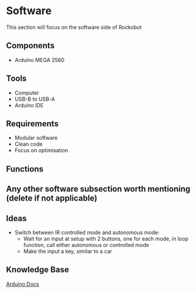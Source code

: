 # Software
This section will focus on the software side of Rockobot

## Components
- Arduino MEGA 2560

## Tools
- Computer
- USB-B to USB-A
- Arduino IDE

## Requirements
- Modular software
- Clean code
- Focus on optimisation

## Functions

## Any other software subsection worth mentioning (delete if not applicable)

## Ideas
- Switch between IR controlled mode and autonomous mode:
    - Wait for an input at setup with 2 buttons, one for each mode, in loop function, call either autonomous or controlled mode
    - Make the input a key, similar to a car

## Knowledge Base
[Arduino Docs](https://docs.arduino.cc/)
